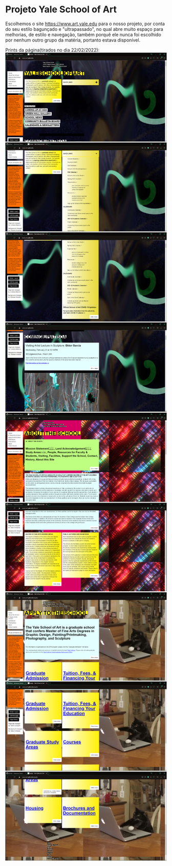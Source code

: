 # Projeto Yale School of Art

Escolhemos o site https://www.art.yale.edu para o nosso projeto, por conta do seu estilo bagunçado e "ultrapassado", no qual abre muito espaço para melhorias, de estilo e navegação, também porquê ele nunca foi escolhido por nenhum outro grupo da matéria, portanto estava disponível.

Prints da página(tirados no dia 22/02/2022):
<img src="../../imagens/prints-site/tela-inicial.PNG"/>
<img src="../../imagens/prints-site/tela-inicial-02.PNG"/>
<img src="../../imagens/prints-site/tela-inicial-03.PNG"/>
<img src="../../imagens/prints-site/tela-inicial-04.PNG"/>
<img src="../../imagens/prints-site/tela-about-01.PNG"/>
<img src="../../imagens/prints-site/tela-about-02.PNG"/>
<img src="../../imagens/prints-site/tela-apply-01.PNG"/>
<img src="../../imagens/prints-site/tela-apply-02.PNG"/>
<img src="../../imagens/prints-site/tela-apply-03.PNG"/>
